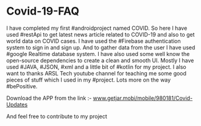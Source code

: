 # Covid-19-FAQ

 I have completed my first #androidproject named COVID. 
 So here I have used #restApi to get latest news article related to COVID-19 and also to get world data on COVID cases.
 I have used the #Firebase authentication system to sign in and sign up.
 And to gather data from the user I have used #google Realtime database system.
 I have also used some well know the open-source dependencies to create a clean and smooth UI.
 Mostly I have used #JAVA, #JSON, #xml and a little bit of #kotlin for my project.
 I also want to thanks ARSL Tech youtube channel for teaching me some good pieces of stuff which I used in my #project.
 Lots more on the way #bePositive. 
 
 Download the APP from the link :- www.getjar.mobi/mobile/980181/Covid-Updates
 
 And feel free to contribute to my project
